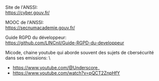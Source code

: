 Site de l'ANSSI: \
https://cyber.gouv.fr/

MOOC de l'ANSSI: \
https://secnumacademie.gouv.fr/

Guide RGPD du développeur: \
https://github.com/LINCnil/Guide-RGPD-du-developpeur

Micode, chaine youtube qui aborde souvent des sujets de cbersécurité dans ses emissions: \
- https://www.youtube.com/@Underscore_
- https://www.youtube.com/watch?v=pQCT2ZnpHfY
